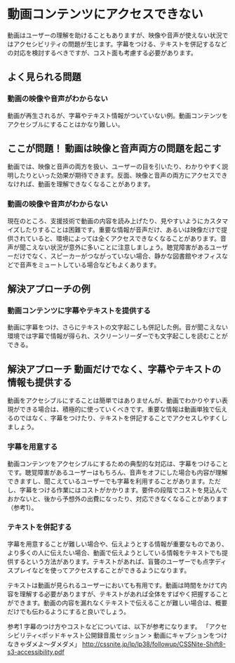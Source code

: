 # 動画コンテンツにアクセスできない
動画はユーザーの理解を助けることもありますが、映像や音声が使えない状況ではアクセシビリティの問題が生じます。字幕をつける、テキストを併記するなどの対応を検討するべきですが、コスト面も考慮する必要があります。


## よく見られる問題

### 動画の映像や音声がわからない
動画が再生されるが、字幕やテキスト情報がついていない例。動画コンテンツをアクセシブルにすることはかなり難しい。


## ここが問題！ 動画は映像と音声両方の問題を起こす
動画では、映像と音声の両方を扱い、ユーザーの目を引いたり、わかりやすく説明したりといった効果が期待できます。反面、映像と音声の両方にアクセスできなければ、動画を理解できなくなることがあります。

### 動画の映像や音声がわからない
現在のところ、支援技術で動画の内容を読み上げたり、見やすいようにカスタマイズしたりすることは困難です。重要な情報が音声だけ、あるいは映像だけで提供されていると、環境によっては全くアクセスできなくなることがあります。音声が聞こえない状況が意外に多いことに注意しましょう。聴覚障害があるユーザーだけでなく、スピーカーがつながっていない場合、静かな図書館やオフィスなどで音声をミュートしている場合などもよくあります。


## 解決アプローチの例

### 動画コンテンツに字幕やテキストを提供する
動画に字幕をつけ、さらにテキストの文字起こしも併記した例。音が聞こえない環境では字幕で情報が得られ、スクリーンリーダーでも文字起こしを読むことができる。


## 解決アプローチ 動画だけでなく、字幕やテキストの情報も提供する
動画をアクセシブルにすることは簡単ではありませんが、動画でわかりやすい表現ができる場合は、積極的に使っていくべきです。重要な情報は動画単独で伝えるのではなく、字幕をつけたり、テキストを併記することでアクセスしやすくしましょう。


### 字幕を用意する
動画コンテンツをアクセシブルにするための典型的な対応は、字幕をつけることです。聴覚障害があるユーザーはもちろん、音声をオフにした場合も内容が理解できますし、聞こえているユーザーでも字幕を利用することがあります。ただし、字幕をつける作業にはコストがかかります。要件の段階でコストを見込んでおかないと、後から予想外の出費になったり、対応できなくなることがあります（参考1）。


### テキストを併記する
字幕を用意することが難しい場合や、伝えようとする情報が重要なものであり、より多くの人に伝えたい場合、動画で伝えようとしている情報をテキストでも提供するという方法があります。テキストがあれば、盲聾のユーザーでも点字ディスプレイなどを使ってアクセスすることができるようになります。

テキストは動画が見られるユーザーにおいても有用です。動画は時間をかけて内容を理解する必要がありますが、テキストがあれば全体をすばやく把握することができます。動画の内容を漏れなくテキストで伝えることが難しい場合は、概要だけでも伝わるようにすると良いでしょう。


参考1 字幕のつけ方やコストなどについては、以下が参考になります。
「アクセシビリティ<ポッドキャスト公開録音風セッション > 動画にキャプションをつけなきゃダメよ～ダメダメ」
http://cssnite.jp/lp/lp38/followup/CSSNite-Shift8-s3-accessibility.pdf
